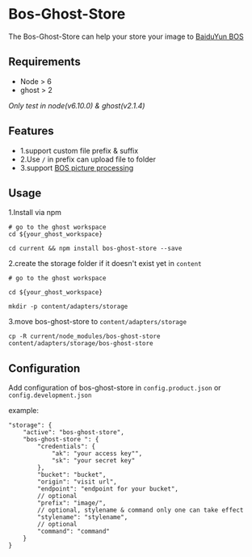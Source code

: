 # Bos-Ghost-Store

The Bos-Ghost-Store can help your store your image to [BaiduYun BOS](https://cloud.baidu.com/product/bos.html)

## Requirements

* Node > 6
* ghost > 2

*Only test in node(v6.10.0) & ghost(v2.1.4)*

## Features
* 1.support custom file prefix & suffix
* 2.Use `/` in prefix can upload file to folder
* 3.support [BOS picture processing](https://cloud.baidu.com/doc/BOS/DevRef.html#.E4.BD.BF.E7.94.A8.E6.96.B9.E5.BC.8F) 

## Usage

1.Install via npm

```
# go to the ghost workspace
cd ${your_ghost_workspace}

cd current && npm install bos-ghost-store --save

```

2.create the storage folder if it doesn't exist yet in `content`

```
# go to the ghost workspace

cd ${your_ghost_workspace}

mkdir -p content/adapters/storage

```
3.move bos-ghost-store to `content/adapters/storage`


```
cp -R current/node_modules/bos-ghost-store content/adapters/storage/bos-ghost-store

```

## Configuration

Add configuration of bos-ghost-store in `config.product.json` or `config.development.json`


example:

```
"storage": {
    "active": "bos-ghost-store",
    "bos-ghost-store ": {
        "credentials": {
            "ak": "your access key"",
            "sk": "your secret key" 
        },
        "bucket": "bucket",
        "origin": "visit url",
        "endpoint": "endpoint for your bucket",
        // optional
        "prefix": "image/",
        // optional, stylename & command only one can take effect
        "stylename": "stylename",
        // optional
        "command": "command"
    }
}
```
